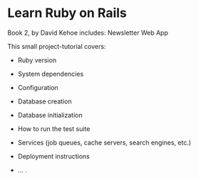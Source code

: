 # Learn Ruby on Rails
  Book 2, by David Kehoe
  includes:  Newsletter Web App

This small project-tutorial covers:

* Ruby version

* System dependencies

* Configuration

* Database creation

* Database initialization

* How to run the test suite

* Services (job queues, cache servers, search engines, etc.)

* Deployment instructions

* ...
.
